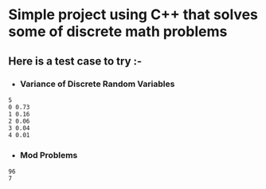 # Simple project using C++ that solves some of discrete math problems
## Here is a test case to try :-
* ### **Variance of Discrete Random Variables**
```
5
0 0.73
1 0.16
2 0.06
3 0.04
4 0.01
```
* ### **Mod Problems**
```
96
7
```
